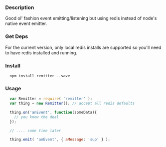 ### Description
Good ol' fashion event emitting/listening but using redis instead of node's native event emitter.

### Get Deps
For the current version, only local redis installs are supported so you'll need to have redis installed and running.

### Install
```
  npm install remitter --save
```

### Usage
```javascript
  var Remitter = require( 'remitter' );
  var thing = new Remitter(); // accept all redis defaults

  thing.on('anEvent', function(someData){
    // you know the deal
  });

  // .... some time later

  thing.emit( 'anEvent', { aMessage: 'sup' } );
```




